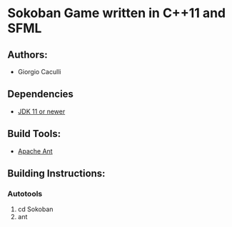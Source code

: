 # Sokoban Game written in C++11 and SFML

## Authors:
- Giorgio Caculli

## Dependencies
- [JDK 11 or newer](https://www.oracle.com/be/java/technologies/javase/jdk11-archive-downloads.html)

## Build Tools:
- [Apache Ant](https://ant.apache.org/)

## Building Instructions:

### Autotools
1. cd Sokoban
2. ant

